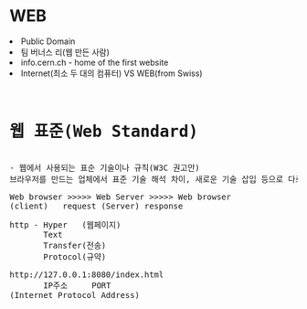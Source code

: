 <h1>WEB</h1>
<li>Public Domain </li>
<li>팀 버너스 리(웹 만든 사람)</li>
<li>info.cern.ch - home of the first website</li>
<li>Internet(최소 두 대의 컴퓨터) VS WEB(from Swiss)</li>
<br>
<pre>
<h1>웹 표준(Web Standard)</h1>
- 웹에서 사용되는 표순 기술이나 규칙(W3C 권고안)
브라우저를 만드는 업체에서 표준 기술 해석 차이, 새로운 기술 삽입 등으로 다르게 구동되는 브라우저가 생김
</pre>
<pre>
Web browser >>>>> Web Server >>>>> Web browser
(client)   request (Server) response 
</pre>
<pre>http - Hyper   (웹페이지)
       Text     
       Transfer(전송)
       Protocol(규약)
</pre>
           
<pre>
http://127.0.0.1:8080/index.html
       IP주소     PORT
(Internet Protocol Address)
</pre>           
           
          
